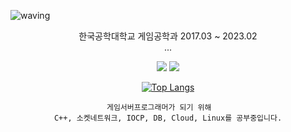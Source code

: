![waving](https://capsule-render.vercel.app/api?type=waving&height=200&text=Kanaloa&fontAlign=80&fontAlignY=40&color=gradient)

<div align="center">
	
<p>
	한국공학대학교 게임공학과 2017.03 ~ 2023.02<br>...
</p>
<p>
	<a href="https://en.cppreference.com/w/" target="_blank">
		<img src="https://img.shields.io/badge/C++-00599C?style={flat}&logo=C%2B%2B&logoColor=white"/></a>
	<a href="https://www.python.org/" target="_blank">
	  <img src="https://img.shields.io/badge/Python-3776AB?style={flat}&logo=python&logoColor=white"/> 
	</a>
</p>

[![Top Langs](https://github-readme-stats.vercel.app/api/top-langs/?username=Kanaloa21&layout=compact)](https://github.com/anuraghazra/github-readme-stats)

  	게임서버프로그래머가 되기 위해	
	C++, 소켓네트워크, IOCP, DB, Cloud, Linux를 공부중입니다.

</div>
